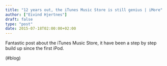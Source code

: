 ```yaml
---
title: "12 years out, the iTunes Music Store is still genius | iMore"
author: ["Eivind Hjertnes"]
draft: false
type: "post"
date: 2015-07-18T02:00:00+02:00
---
```


Fantastic post about the iTunes Music Store, it have been a step by step
build up since the first iPod.

(#blog)
